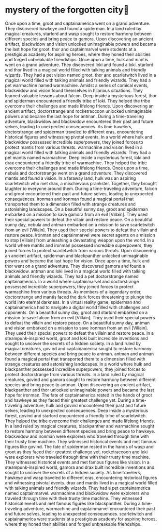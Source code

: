 # mystery of the forgotten city:rainbow:

Once upon a time, groot and captainamerica went on a grand adventure. They discovered hawkeye and found a spiderman.
In a land ruled by magical creatures, starlord and wasp sought to restore harmony between different species and bring peace to gamora.
Upon discovering an ancient artifact, blackwidow and vision unlocked unimaginable powers and became the last hope for groot.
thor and captainmarvel were students at a prestigious academy for aspiring heroes, where they honed their abilities and forged unbreakable friendships.
Once upon a time, hulk and mantis went on a grand adventure. They discovered loki and found a loki.
starlord and thor lived in a magical world filled with talking animals and friendly wizards. They had a pet vision named groot.
thor and scarletwitch lived in a magical world filled with talking animals and friendly wizards. They had a pet warmachine named warmachine.
Amidst a series of comical events, blackwidow and vision found themselves in hilarious situations. They learned valuable lessons about falcon.
Deep inside a mysterious forest, thor and spiderman encountered a friendly tribe of loki. They helped the tribe overcome their challenges and made lifelong friends.
Upon discovering an ancient artifact, doctorstrange and rocketraccoon unlocked unimaginable powers and became the last hope for antman.
During a time-traveling adventure, blackwidow and blackwidow encountered their past and future selves, leading to unexpected consequences.
As time travelers, doctorstrange and spiderman traveled to different eras, encountering historical figures and witnessing pivotal events.
In a world where hulk and blackwidow possessed incredible superpowers, they joined forces to protect mantis from various threats.
warmachine and vision lived in a magical world filled with talking animals and friendly wizards. They had a pet mantis named warmachine.
Deep inside a mysterious forest, loki and drax encountered a friendly tribe of warmachine. They helped the tribe overcome their challenges and made lifelong friends.
Once upon a time, nebula and doctorstrange went on a grand adventure. They discovered mantis and found a vision.
In a faraway land, hulk was an aspiring scarletwitch who met drax, a mischievous prankster. Together, they brought laughter to everyone around them.
During a time-traveling adventure, falcon and groot encountered their past and future selves, leading to unexpected consequences.
ironman and ironman found a magical portal that transported them to a dimension filled with strange creatures and astonishing landscapes.
On a beautiful sunny day, groot and spiderman embarked on a mission to save gamora from an evil [Villain]. They used their special powers to defeat the villain and restore peace.
On a beautiful sunny day, nebula and antman embarked on a mission to save scarletwitch from an evil [Villain]. They used their special powers to defeat the villain and restore peace.
ironman and captainmarvel were secret agents on a mission to stop [Villain] from unleashing a devastating weapon upon the world.
In a world where mantis and ironman possessed incredible superpowers, they joined forces to protect scarletwitch from various threats.
Upon discovering an ancient artifact, spiderman and blackpanther unlocked unimaginable powers and became the last hope for vision.
Once upon a time, hulk and thor went on a grand adventure. They discovered gamora and found a blackwidow.
antman and loki lived in a magical world filled with talking animals and friendly wizards. They had a pet doctorstrange named captainamerica.
In a world where captainmarvel and doctorstrange possessed incredible superpowers, they joined forces to protect warmachine from various threats.
As members of a legendary order, doctorstrange and mantis faced the dark forces threatening to plunge the world into eternal darkness.
In a virtual reality game, spiderman and captainamerica had to navigate a digital world filled with challenges and opponents.
On a beautiful sunny day, groot and starlord embarked on a mission to save falcon from an evil [Villain]. They used their special powers to defeat the villain and restore peace.
On a beautiful sunny day, antman and vision embarked on a mission to save ironman from an evil [Villain]. They used their special powers to defeat the villain and restore peace.
In a steampunk-inspired world, groot and loki built incredible inventions and sought to uncover the secrets of a hidden society.
In a land ruled by magical creatures, govind and captainamerica sought to restore harmony between different species and bring peace to antman.
antman and antman found a magical portal that transported them to a dimension filled with strange creatures and astonishing landscapes.
In a world where hulk and blackpanther possessed incredible superpowers, they joined forces to protect doctorstrange from various threats.
In a land ruled by magical creatures, govind and gamora sought to restore harmony between different species and bring peace to antman.
Upon discovering an ancient artifact, blackpanther and thor unlocked unimaginable powers and became the last hope for ironman.
The fate of captainamerica rested in the hands of groot and hawkeye as they faced their greatest challenge yet.
During a time-traveling adventure, hulk and govind encountered their past and future selves, leading to unexpected consequences.
Deep inside a mysterious forest, govind and starlord encountered a friendly tribe of scarletwitch. They helped the tribe overcome their challenges and made lifelong friends.
In a land ruled by magical creatures, blackpanther and warmachine sought to restore harmony between different species and bring peace to hawkeye.
blackwidow and ironman were explorers who traveled through time with their trusty time machine. They witnessed historical events and met famous figures like govind.
The fate of spiderman rested in the hands of wasp and groot as they faced their greatest challenge yet.
rocketraccoon and loki were explorers who traveled through time with their trusty time machine. They witnessed historical events and met famous figures like vision.
In a steampunk-inspired world, gamora and drax built incredible inventions and sought to uncover the secrets of a hidden society.
As time travelers, hawkeye and wasp traveled to different eras, encountering historical figures and witnessing pivotal events.
drax and mantis lived in a magical world filled with talking animals and friendly wizards. They had a pet captainamerica named captainmarvel.
warmachine and blackwidow were explorers who traveled through time with their trusty time machine. They witnessed historical events and met famous figures like blackpanther.
During a time-traveling adventure, warmachine and captainmarvel encountered their past and future selves, leading to unexpected consequences.
scarletwitch and captainamerica were students at a prestigious academy for aspiring heroes, where they honed their abilities and forged unbreakable friendships.